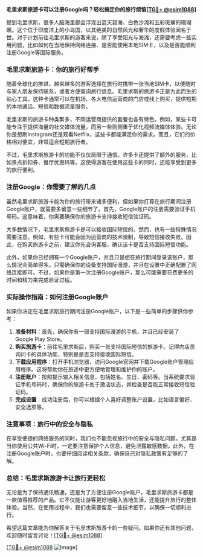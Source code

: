 **毛里求斯旅游卡可以注册Google吗？轻松搞定你的旅行烦恼[[TG💪+ @esim1088](https://t.me/s/esim1088)]**

提到毛里求斯，很多人脑海里都会浮现出蓝天碧海、白色沙滩和五彩斑斓的珊瑚礁。这个位于印度洋上的小岛国，以其绝美的自然风光和奢华的度假体验闻名于世。对于计划前往毛里求斯的游客来说，除了享受阳光与海滩，还需要考虑一些实用问题，比如如何在当地保持网络连接、是否能使用本地SIM卡，以及是否能顺利注册Google等国际服务。

### 毛里求斯旅游卡：你的旅行好帮手

随着全球化的推进，越来越多的游客选择在旅行时携带一张当地SIM卡，以便随时与家人朋友保持联系，或者方便查询旅行信息。毛里求斯的旅游卡正是为此而生的贴心工具。这种卡通常可以在机场、各大电信运营商的门店或线上购买，提供短期的本地通话、短信和数据流量服务。

毛里求斯的旅游卡种类繁多，不同运营商提供的套餐也各有特色。例如，某些卡可能专注于提供海量的社交媒体流量，而另一些则侧重于优化视频流媒体体验。无论你是想刷Instagram还是观看Netflix，这些卡都能满足你的需求。而且，它们的价格相对便宜，非常适合短期旅行者。

不过，毛里求斯旅游卡的功能不仅仅局限于通信。许多卡还提供了额外的服务，比如景点折扣券、餐厅优惠码等。这使得游客在使用这些卡的同时，还能享受到更多的旅行便利。

### 注册Google：你需要了解的几点

虽然毛里求斯旅游卡能为你的旅行带来诸多便利，但如果你打算在旅行期间注册Google账户，就需要多留意一些细节了。首先，Google账户的注册需要验证手机号码。这意味着，你需要确保你的旅游卡支持接收短信验证码。

大多数情况下，毛里求斯旅游卡是可以接收国际短信的。然而，也有一些特殊情况需要注意。例如，有些卡可能会因为运营商的技术限制，导致短信接收失败。因此，在购买旅游卡之前，建议你先咨询客服，确认该卡是否支持国际短信功能。

此外，如果你已经拥有一个Google账户，并且只是想在旅行期间登录该账户，那么情况会简单得多。只需确保你的设备支持国际漫游，并且在设置中正确配置了网络连接即可。不过，如果你是第一次注册Google账户，那么可能需要花费更多的时间和精力来完成验证过程。

### 实际操作指南：如何注册Google账户

如果你决定在毛里求斯旅行期间注册Google账户，以下是一些简单的步骤供你参考：

1. **准备材料**：首先，确保你有一部支持国际漫游的手机，并且已经安装了Google Play Store。
2. **购买旅游卡**：前往毛里求斯后，购买一张支持国际短信的旅游卡。记得向店员询问卡的具体功能，特别是是否支持接收国际短信。
3. **下载应用程序**：打开手机浏览器，访问Google官网并下载Google账户管理应用程序。这将帮助你在旅途中更方便地管理和维护你的账户。
4. **注册账户**：按照提示输入相关信息，包括姓名、生日、密码等。当系统要求验证手机号码时，确保你的旅游卡处于激活状态，并检查是否能正常接收短信验证码。
5. **完成设置**：成功注册后，你可以根据个人喜好调整账户设置，比如语言偏好、安全选项等。

### 注意事项：旅行中的安全与隐私

在享受便捷的网络服务的同时，我们也不能忽视旅行中的安全与隐私问题。尤其是当你使用公共Wi-Fi时，一定要注意保护个人信息，避免泄露敏感数据。此外，在注册Google账户时，也要仔细阅读相关条款，确保自己对隐私政策有足够的了解。

### 总结：毛里求斯旅游卡让旅行更轻松

无论是为了保持通讯畅通，还是为了方便注册Google账户，毛里求斯旅游卡都是一款值得推荐的产品。它不仅能让游客更好地融入当地生活，还能提升旅行的整体体验。当然，在使用过程中，我们也需要留意一些技术细节，以确保一切顺利进行。

希望这篇文章能为你解答关于毛里求斯旅游卡的一些疑问。如果你还有其他问题，欢迎随时留言讨论！[[TG💪+ @esim1088](https://t.me/s/esim1088)] 

[[TG💪+ @esim1088](https://t.me/s/esim1088) ![Image](https://i.postimg.cc/4NQfJmqS/Snipaste-2025-05-13-00-14-12.png)]